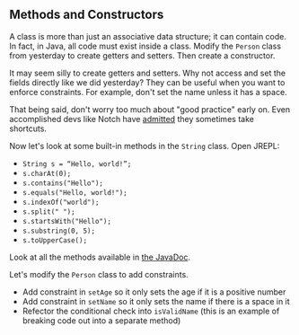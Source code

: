 ## Methods and Constructors

A class is more than just an associative data structure; it can contain code. In fact, in Java, all code must exist inside a class. Modify the `Person` class from yesterday to create getters and setters. Then create a constructor.

It may seem silly to create getters and setters. Why not access and set the fields directly like we did yesterday? They can be useful when you want to enforce constraints. For example, don't set the name unless it has a space.

That being said, don't worry too much about "good practice" early on. Even accomplished devs like Notch have [admitted](http://notch.tumblr.com/post/15782716917/coding-skill-and-the-decline-of-stagnation) they sometimes take shortcuts.

Now let's look at some built-in methods in the `String` class. Open JREPL:

* `String s = “Hello, world!”;`
* `s.charAt(0);`
* `s.contains("Hello");`
* `s.equals("Hello, world!");`
* `s.indexOf("world");`
* `s.split(" ");`
* `s.startsWith("Hello");`
* `s.substring(0, 5);`
* `s.toUpperCase();`

Look at all the methods available in [the JavaDoc](https://docs.oracle.com/javase/8/docs/api/java/lang/String.html).

Let's modify the `Person` class to add constraints.

* Add constraint in `setAge` so it only sets the age if it is a positive number
* Add constraint in `setName` so it only sets the name if there is a space in it
* Refector the conditional check into `isValidName` (this is an example of breaking code out into a separate method)
